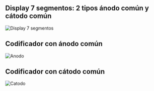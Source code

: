 ## Display 7 segmentos: 2 tipos ánodo común y cátodo común

![Display 7 segmentos]()

## Codificador con ánodo común

![Anodo]()

## Codificador con cátodo común

![Catodo]()